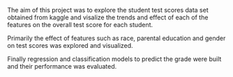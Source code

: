 The aim of this project was to explore the student test scores data set obtained from kaggle and visalize the trends and effect of each of the features on the overall test score for each student.

Primarily the effect of features such as race, parental education and gender on test scores was explored and visualized.

Finally regression and classification models to predict the grade were built and their performance was evaluated.
